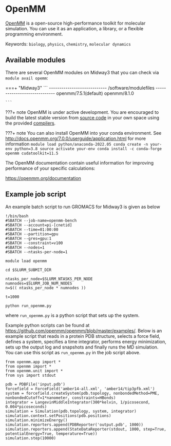# OpenMM

[OpenMM](https:/https://openmm.org/) is a open-source high-performance toolkit for molecular simulation. You can use it as an application, a library, or a flexible programming environment.

Keywords: `biology`, `physics`, `chemistry`, `molecular dynamics`


## Available modules
There are several OpenMM modules on Midway3 that you can check via `module avail opemm`:

===+ "Midway3"
    ```
    ---------------------------- /software/modulefiles -----------------------------
    openmm/7.5.1(default)  openmm/8.1.0

    ```

???+ note
    OpenMM is under active development. You are encouraged to build the latest stable version from [source code](https://github.com/openmm/openmm) in your own space using the provided [compilers](../compilers.md).

???+ note
    You can also install OpenMM into your conda environment. See http://docs.openmm.org/7.0.0/userguide/application.html for more information
    ```
    module load python/anaconda-2022.05
    conda create -n your-env python=3.8
    source activate your-env
    conda install -c conda-forge openmm cudatoolkit=11.5
    ```

The OpenMM documentation contain useful information for improving performance of your specific calculations:

https://openmm.org/documentation


## Example job script

An example batch script to run GROMACS for Midway3 is given as below
```
!/bin/bash
#SBATCH --job-name=openmm-bench
#SBATCH --account=pi-[cnetid]
#SBATCH --time=01:00:00
#SBATCH --partition=gpu
#SBATCH --gres=gpu:1
#SBATCH --constraint=v100
#SBATCH --nodes=1
#SBATCH --ntasks-per-node=1

module load openmm

cd $SLURM_SUBMIT_DIR

ntasks_per_node=$SLURM_NTASKS_PER_NODE
numnodes=$SLURM_JOB_NUM_NODES
n=$(( ntasks_per_node * numnodes ))

t=1000

python run_openmm.py
```
where `run_openmm.py` is a python script that sets up the system.

Example python scripts can be found at https://github.com/openmm/openmm/blob/master/examples/. Below is an example script that reads in a protein PDB structure, selects a force field, defines a system, specifies a time integrator, performs energy minimization, sets up the output log and snapshots and finally runs the MD simulation. You can use this script as `run_openmm.py` in the job script above.

```
from openmm.app import *
from openmm import *
from openmm.unit import *
from sys import stdout

pdb = PDBFile('input.pdb')
forcefield = ForceField('amber14-all.xml', 'amber14/tip3pfb.xml')
system = forcefield.createSystem(pdb.topology, nonbondedMethod=PME, nonbondedCutoff=1*nanometer, constraints=HBonds)
integrator = LangevinMiddleIntegrator(300*kelvin, 1/picosecond, 0.004*picoseconds)
simulation = Simulation(pdb.topology, system, integrator)
simulation.context.setPositions(pdb.positions)
simulation.minimizeEnergy()
simulation.reporters.append(PDBReporter('output.pdb', 1000))
simulation.reporters.append(StateDataReporter(stdout, 1000, step=True, potentialEnergy=True, temperature=True))
simulation.step(10000)
```

<!---
There are two different primary configurations:

* **gromacs-X.Y.Z** is single precision (float)

* **gromacs-plumed-X.Y.Z+<compiler module>** is double precision, compiled with the stated compiler and MPI code, with PLUMED and Reconnaissance Metadynamics

`gromacs.sbatch` demonstrates how to run a short Gromacs job (the d.dppc test
case) in parallel.  Submit to the queue by:

```bash
cd $HOME/rcchelp/software/gromacs.rcc-docs
sbatch gromacs.sbatch
# and / or
sbatch gromacs-plumed.sbatch
```

The submission scripts can be modified to suit your needs
--->

